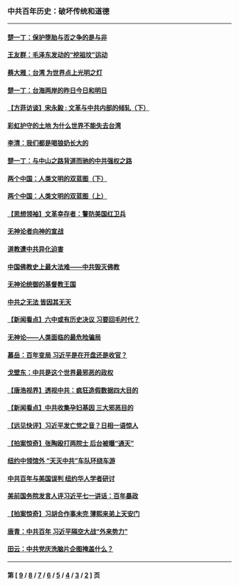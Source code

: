 ### 中共百年历史：破坏传统和道德
---
#### [楚一丁：保护堕胎与否之争的是与非](../../pages/nf1176114/n13815642.md?10240430) 
#### [王友群：毛泽东发动的“挖祖坟”运动](../../pages/nf1176114/n13723639.md?10240430) 
#### [蔡大雅：台湾 为世界点上光明之灯](../../pages/nf1176114/n13531530.md?10240430) 
#### [楚一丁：台海两岸的昨日今日和明日](../../pages/nf1176114/n13531468.md?10240430) 
#### [【方菲访谈】宋永毅 : 文革与中共内部的倾轧（下）](../../pages/nf1176114/n13486836.md?10240430) 
#### [彩虹护守的土地 为什么世界不能失去台湾](../../pages/nf1176114/n13476849.md?10240430) 
#### [李清：我们都是喝狼奶长大的](../../pages/nf1176114/n13471478.md?10240430) 
#### [楚一丁：与中山之路背道而驰的中共强权之路](../../pages/nf1176114/n13437270.md?10240430) 
#### [两个中国：人类文明的双蓝图（下）](../../pages/nf1176114/n13423132.md?10240430) 
#### [两个中国：人类文明的双蓝图（上）](../../pages/nf1176114/n13422687.md?10240430) 
#### [【思想领袖】文革幸存者：警防美国红卫兵](../../pages/nf1176114/n13339289.md?10240430) 
#### [无神论者向神的宣战](../../pages/nf1176114/n13281535.md?10240430) 
#### [道教遭中共异化迫害](../../pages/nf1176114/n13281463.md?10240430) 
#### [中国佛教史上最大法难——中共毁灭佛教](../../pages/nf1176114/n13281397.md?10240430) 
#### [无神论统御的基督教王国](../../pages/nf1176114/n13281280.md?10240430) 
#### [中共之无法 皆因其无天](../../pages/nf1176114/n13281088.md?10240430) 
#### [【新闻看点】六中或有历史决议 习要回毛时代？](../../pages/nf1176114/n13222895.md?10240430) 
#### [无神论——人类面临的最危险骗局](../../pages/nf1176114/n13196137.md?10240430) 
#### [慕岳：百年变局 习近平是在开盘还是收官？](../../pages/nf1176114/n13206516.md?10240430) 
#### [戈壁东：中共是这个世界最邪恶的政权](../../pages/nf1176114/n13085641.md?10240430) 
#### [【唐浩视界】透视中共：疯狂造假数据四大目的](../../pages/nf1176114/n13080590.md?10240430) 
#### [【新闻看点】中共收集孕妇基因 三大邪恶目的](../../pages/nf1176114/n13077182.md?10240430) 
#### [【远见快评】习近平发亡党之音？日相一语惊人](../../pages/nf1176114/n13074809.md?10240430) 
#### [【拍案惊奇】张陶殴打两院士 后台被曝“通天”](../../pages/nf1176114/n13070496.md?10240430) 
#### [纽约中领馆外 “天灭中共”车队环绕车游](../../pages/nf1176114/n13070693.md?10240430) 
#### [中共百年与美国误判 纽约华人学者研讨](../../pages/nf1176114/n13067969.md?10240430) 
#### [美前国务院发言人评习近平七一讲话：百年暴政](../../pages/nf1176114/n13066986.md?10240430) 
#### [【拍案惊奇】习胡合作事未完 薄熙来弟上天安门](../../pages/nf1176114/n13065867.md?10240430) 
#### [唐青：中共百年 习近平隔空大战“外来势力”](../../pages/nf1176114/n13065976.md?10240430) 
#### [田云：中共党庆洗脑片企图掩盖什么？](../../pages/nf1176114/n13064395.md?10240430) 

---
#### 第 [ [9](./9.md?10240430) / [8](./8.md?10240430) / [7](./7.md?10240430) / [6](./6.md?10240430) / [5](./5.md?10240430) / [4](./4.md?10240430) / [3](./3.md?10240430) / [2](./2.md?10240430) ] 页

